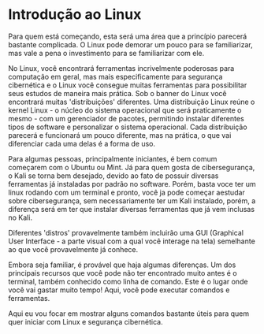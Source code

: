 # Introdução ao Linux

Para quem está começando, esta será uma área que a princípio parecerá bastante complicada. O Linux pode demorar um pouco para se familiarizar, mas vale a pena o investimento para se familiarizar com ele.

No Linux, você encontrará ferramentas incrivelmente poderosas para  computação em geral, mas mais especificamente para segurança cibernética e o Linux você consegue muitas ferramentas para possibilitar seus estudos de maneira mais prática.
Sob o banner do Linux você encontrará muitas 'distribuições' diferentes. Uma distribuição Linux reúne o kernel Linux - o núcleo do sistema operacional que será praticamente o mesmo - com um gerenciador de pacotes, permitindo instalar diferentes tipos de software e personalizar o sistema operacional. Cada distribuição parecerá e funcionará um pouco diferente, mas na prática, o que vai diferenciar cada uma delas é a forma de uso.

Para algumas pessoas, principalmente iniciantes, é bem comum começarem com o Ubuntu ou Mint. Já para quem gosta de cibersegurança, o Kali se torna bem desejado, devido ao fato de possuir diversas ferramentas já instaladas por padrão no software. Porém, basta voce ter um linux rodando com um terminal e pronto, você ja pode começar aestudar sobre cibersegurança, sem necessariamente ter um Kali instalado, porém, a diferença será em  ter que instalar diversas ferramentas que já vem inclusas no Kali.

Diferentes 'distros' provavelmente também incluirão uma GUI (Graphical User Interface - a parte visual com a qual você interage na tela) semelhante ao que você provavelmente já conhece. 

Embora seja familiar, é provável que haja algumas diferenças. Um dos principais recursos que você pode não ter encontrado muito antes é o terminal, também conhecido como linha de comando. Este é o lugar onde você vai gastar muito tempo! Aqui, você pode executar comandos e ferramentas. 

Aqui eu vou focar em mostrar alguns comandos bastante úteis para quem quer iniciar com Linux e segurança cibernética.
